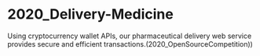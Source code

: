 # 2020_Delivery-Medicine
Using cryptocurrency wallet APIs, our pharmaceutical delivery web service provides secure and efficient transactions.(2020_OpenSourceCompetition))
